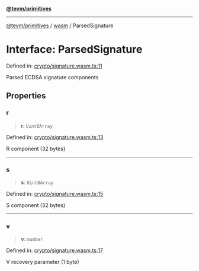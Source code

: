 [**@tevm/primitives**](../../../../README.md)

***

[@tevm/primitives](../../../../globals.md) / [wasm](../README.md) / ParsedSignature

# Interface: ParsedSignature

Defined in: [crypto/signature.wasm.ts:11](https://github.com/evmts/primitives/blob/main/src/crypto/signature.wasm.ts#L11)

Parsed ECDSA signature components

## Properties

### r

> **r**: `Uint8Array`

Defined in: [crypto/signature.wasm.ts:13](https://github.com/evmts/primitives/blob/main/src/crypto/signature.wasm.ts#L13)

R component (32 bytes)

***

### s

> **s**: `Uint8Array`

Defined in: [crypto/signature.wasm.ts:15](https://github.com/evmts/primitives/blob/main/src/crypto/signature.wasm.ts#L15)

S component (32 bytes)

***

### v

> **v**: `number`

Defined in: [crypto/signature.wasm.ts:17](https://github.com/evmts/primitives/blob/main/src/crypto/signature.wasm.ts#L17)

V recovery parameter (1 byte)
